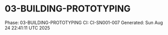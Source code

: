 # 03-BUILDING-PROTOTYPING
Phase: 03-BUILDING-PROTOTYPING
CI: CI-SN001-007
Generated: Sun Aug 24 22:41:11 UTC 2025
